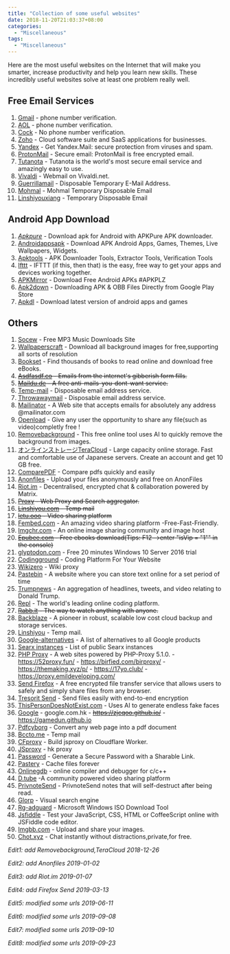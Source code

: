 ```yaml
---
title: "Collection of some useful websites"
date: 2018-11-20T21:03:37+08:00
categories:
  - "Miscellaneous"
tags:
  - "Miscellaneous"
---
```


Here are the most useful websites on the Internet that will make you smarter, increase productivity and help you learn new skills. These incredibly useful websites solve at least one problem really well. 

<!--more-->

## Free Email Services

1. [Gmail](https://accounts.google.com/SignUp?hl=ja) - phone number verification.
2. [AOL](https://login.aol.com/) - phone number verification.
3. [Cock](https://cock.li/) - No phone number verification.
4. [Zoho](https://www.zoho.com/) - Cloud software suite and SaaS applications for businesses.
5. [Yandex](https://www.yandex.com/) - Get Yandex.Mail: secure protection from viruses and spam.
6. [ProtonMail](https:/www.protonmail.com/) - Secure email: ProtonMail is free encrypted email.
7. [Tutanota](https://tutanota.com/) - Tutanota is the world's most secure email service and amazingly easy to use.
8. [Vivaldi](https://vivaldi.net/) - Webmail on Vivaldi.net.
9. [Guerrillamail](https://www.guerrillamail.com/zh/) - Disposable Temporary E-Mail Address.
10. [Mohmal](https://www.mohmal.com/zh) - Mohmal Temporary Disposable Email
11. [Linshiyouxiang](http://www.linshiyouxiang.net/) - Temporary Disposable Email

## Android App Download

1. [*Apkpure*](https://vu.qnid.cc/index.php?q=aHR0cHM6Ly9hcGtwdXJlLmNvbS8) - Download apk for Android with APKPure APK downloader. 
2. [Androidappsapk](https://androidappsapk.co/) - Download APK Android Apps, Games, Themes, Live Wallpapers, Widgets.
3. [Apktools](https://apk.tools/) - APK Downloader Tools, Extractor Tools, Verification Tools
4. [Ifttt](https://ifttt.com/) - IFTTT (if this, then that) is the easy, free way to get your apps and devices working together. 
5. [APKMirror](https://go.goso.workers.dev/-----https://www.apkmirror.com/) - Download Free Android APKs #APKPLZ
6. [Apk2down](https://apk2down.com/apk-downloader/) - Downloading APK & OBB Files Directly from Google Play Store
7. [Apkdl](https://apkdl.in/) - Download latest version of android apps and games


## Others

1. [Socew](http://www.socew.cn/) - Free MP3 Music Downloads Site
2. [Wallpaperscraft](https://wallpaperscraft.com) - Download all background images for free,supporting all sorts of resolution 
3. [Bookset](https://bookset.me/) - Find thousands of books to read online and download free eBooks.
4. ~~[Asdfasdf.co](https://www.asdfasdf.co/) - Emails from the internet's gibberish form fills.~~
5. ~~[Maildu.de](http://www.maildu.de/mail/) - A free anti-mails-you-dont-want service.~~
6. [Temp-mail](https://temp-mail.org/) - Disposable email address service.
7. [Throwawaymail](https://www.throwawaymail.com) -  Disposable email address service.
8. [Mailinator](https://www.mailinator.com) -  A Web site that accepts emails for absolutely any address @mailinator.com
9. [Openload](https://openload.co) - Give any user the opportunity to share any file(such as video)completly free !
10. [Removebackground](https://www.remove.bg/) - This free online tool uses AI to quickly remove the background from images. 
11. [オンラインストレージTeraCloud](https://yura.teracloud.jp/dav/) - Large capacity online storage. Fast and comfortable use of Japanese servers. Create an account and get 10 GB free.
12. [ComparePDF](https://www.parepdf.com/) - Compare pdfs quickly and easily
13. [Anonfiles](https://anonfiles.com/) - Upload your files anonymously and free on AnonFiles
14. [Riot.im](https://riot.im/experimental/) - Decentralised, encrypted chat & collaboration powered by Matrix.
15. ~~[Proxy](https://go.anyi.life) - Web Proxy and Search aggregator.~~
16. ~~[Linshiyou.com](https://linshiyou.com/) - Temp mail~~
17. ~~[letu.ooo](http://www.letu.ooo/) - Video sharing platform~~
18. [Fembed.com](https://www.fembed.net/) - An amazing video sharing platform -Free-Fast-Friendly.
19. [Imgchr.com](https://imgchr.com/) - An online image sharing community and image host
20. ~~[Epubee.com](http://cn.epubee.com/files.aspx) -  Free ebooks download(Tips: F12-->enter "isVip = "1"" in the console)~~
21. [glyptodon.com](https://demo.glyptodon.com) -  Free 20 minutes Windows 10 Server 2016 trial
22. [Codingground](https://www.tutorialspoint.com/codingground.htm) - Coding Platform For Your Website
23. [Wikizero](https://www.wikizero.com/zh/) - Wiki proxy
24. [Pastebin](https://paste.ubuntu.com/) - A website where you can store text online for a set period of time
25. [Trumpnews](http://www.trump-news.today) - An aggregation of headlines, tweets, and video relating to  Donald Trump.
26. [Repl](https://repl.it/repls) - The world's leading online coding platform.
27. ~~[Rabb.it](https://www.rabb.it/) - The way to watch anything with anyone.~~
28. [Backblaze](https://www.backblaze.com/) -  A pioneer in robust, scalable low cost cloud backup and storage services.
29. [Linshiyou](https://linshiyou.com/) - Temp mail.
30. [Google-alternatives](https://restoreprivacy.com/google-alternatives/) - A list of alternatives to all Google products
31. [Searx instances](https://github.com/asciimoo/searx/wiki/Searx-instances) - List of public Searx instances
32. [PHP Proxy](https://vu.qnid.cc/) - A web sites powered by PHP-Proxy 5.1.0. - https://52proxy.fun/ - https://birfied.com/birproxy/  - https://themaking.xyz/p/ - https://17yo.club/ - https://proxy.emildeveloping.com/
33. [Send Firefox](https://send.firefox.com/) - A free encrypted file transfer service that allows users to safely and simply share files from any browser.
34. [Tresorit Send](https://send.tresorit.com/) - Send files easily with end-to-end encryption
35. [ThisPersonDoesNotExist.com](https://www.thispersondoesnotexist.com/) -  Uses AI to generate endless fake faces
36. [Google](https://node-aliyun-hk-1.etherdream.com:8443-----https://www.google.com) - google.com.hk  - ~~https://zjcqoo.github.io/~~ - https://gamedun.github.io
37. [Pdfcyborg](https://pdfcyborg.com/) - Convert any web page into a pdf document
38. [Bccto.me](http://mail.bccto.me/?lang=cn) - Temp mail
39. [CFproxy](https://go.goso.workers.dev/) - Build jsproxy on Cloudflare Worker.
40. [JSproxy](https://node-aliyun-hk-1.etherdream.com:8443/) - hk proxy
41. [Password](https://password.devro.club/) - Generate a Secure Password with a Sharable Link.
42. [Pastery](https://www.pastery.net/) - Cache files forever
43. [Onlinegdb](https://www.onlinegdb.com/) - online compiler and debugger for c/c++
44. [D.tube](https://d.tube/) -A community powered video sharing platform 
45. [PrivnoteSend](https://privnote.com/) - PrivnoteSend notes that will self-destruct after being read.
46. [Glorp](https://glorp.co/) - Visual search engine
47. [Rg-adguard](https://tb.rg-adguard.net/public.php) - Microsoft Windows ISO Download Tool 
48. [Jsfiddle](https://jsfiddle.net/) - Test your JavaScript, CSS, HTML or CoffeeScript online with JSFiddle code editor.
49. [Imgbb.com](https://imgbb.com/) - Upload and share your images.
50. [Chot.xyz](https://chot.xyz/) - Chat instantly without distractions,private,for free.


*Edit1: add Removebackground,TeraCloud 2018-12-26*

*Edit2: add Anonfiles 2019-01-02*

*Edit3: add Riot.im 2019-01-07*

*Edit4: add Firefox Send 2019-03-13*

*Edit5: modified some urls 2019-06-11*

*Edit6: modified some urls 2019-09-08*

*Edit7: modified some urls 2019-09-10*

*Edit8: modified some urls 2019-09-23*
